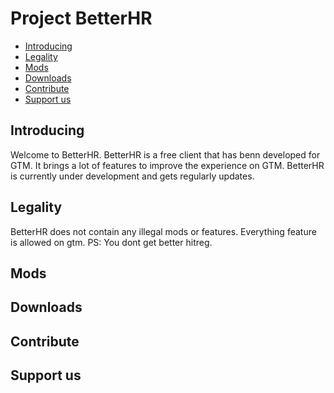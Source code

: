 # Project BetterHR

- [Introducing](#introducing)
- [Legality](#legality)
- [Mods](#mods)
- [Downloads](#downloads)
- [Contribute](#contribute)
- [Support us](#support-us)


## Introducing
Welcome to BetterHR. BetterHR is a free client that has benn developed for GTM. It brings a lot of features to improve the experience on GTM. BetterHR is currently under development and gets regularly updates.

## Legality
BetterHR does not contain any illegal mods or features. Everything feature is allowed on gtm.
PS: You dont get better hitreg.

## Mods


## Downloads


## Contribute


## Support us
